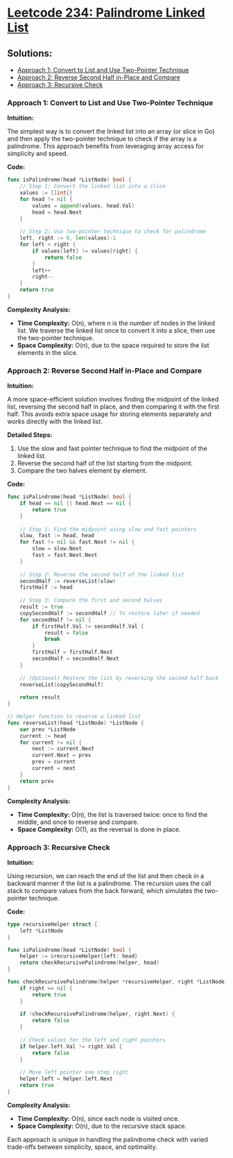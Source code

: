 # [Leetcode 234: Palindrome Linked List](https://leetcode.com/problems/palindrome-linked-list/)

## Solutions:

- [Approach 1: Convert to List and Use Two-Pointer Technique](#approach-1)
- [Approach 2: Reverse Second Half in-Place and Compare](#approach-2)
- [Approach 3: Recursive Check](#approach-3)

### Approach 1: Convert to List and Use Two-Pointer Technique

**Intuition:**

The simplest way is to convert the linked list into an array (or slice in Go) and then apply the two-pointer technique to check if the array is a palindrome. This approach benefits from leveraging array access for simplicity and speed.

**Code:**

```go
func isPalindrome(head *ListNode) bool {
    // Step 1: Convert the linked list into a slice
    values := []int{}
    for head != nil {
        values = append(values, head.Val)
        head = head.Next
    }
    
    // Step 2: Use two-pointer technique to check for palindrome
    left, right := 0, len(values)-1
    for left < right {
        if values[left] != values[right] {
            return false
        }
        left++
        right--
    }
    return true
}
```

**Complexity Analysis:**

- **Time Complexity:** O(n), where n is the number of nodes in the linked list. We traverse the linked list once to convert it into a slice, then use the two-pointer technique.
- **Space Complexity:** O(n), due to the space required to store the list elements in the slice.

### Approach 2: Reverse Second Half in-Place and Compare

**Intuition:**

A more space-efficient solution involves finding the midpoint of the linked list, reversing the second half in place, and then comparing it with the first half. This avoids extra space usage for storing elements separately and works directly with the linked list.

**Detailed Steps:**

1. Use the slow and fast pointer technique to find the midpoint of the linked list.
2. Reverse the second half of the list starting from the midpoint.
3. Compare the two halves element by element.

**Code:**

```go
func isPalindrome(head *ListNode) bool {
    if head == nil || head.Next == nil {
        return true
    }
    
    // Step 1: Find the midpoint using slow and fast pointers
    slow, fast := head, head
    for fast != nil && fast.Next != nil {
        slow = slow.Next
        fast = fast.Next.Next
    }
    
    // Step 2: Reverse the second half of the linked list
    secondHalf := reverseList(slow)
    firstHalf := head
    
    // Step 3: Compare the first and second halves
    result := true
    copySecondHalf := secondHalf // To restore later if needed
    for secondHalf != nil {
        if firstHalf.Val != secondHalf.Val {
            result = false
            break
        }
        firstHalf = firstHalf.Next
        secondHalf = secondHalf.Next
    }
    
    // (Optional) Restore the list by reversing the second half back
    reverseList(copySecondHalf)
    
    return result
}

// Helper function to reverse a linked list
func reverseList(head *ListNode) *ListNode {
    var prev *ListNode
    current := head
    for current != nil {
        next := current.Next
        current.Next = prev
        prev = current
        current = next
    }
    return prev
}
```

**Complexity Analysis:**

- **Time Complexity:** O(n), the list is traversed twice: once to find the middle, and once to reverse and compare.
- **Space Complexity:** O(1), as the reversal is done in place.

### Approach 3: Recursive Check

**Intuition:**

Using recursion, we can reach the end of the list and then check in a backward manner if the list is a palindrome. The recursion uses the call stack to compare values from the back forward, which simulates the two-pointer technique.

**Code:**

```go
type recursiveHelper struct {
    left *ListNode
}

func isPalindrome(head *ListNode) bool {
    helper := &recursiveHelper{left: head}
    return checkRecursivePalindrome(helper, head)
}

func checkRecursivePalindrome(helper *recursiveHelper, right *ListNode) bool {
    if right == nil {
        return true
    }
    
    if !checkRecursivePalindrome(helper, right.Next) {
        return false
    }
    
    // Check values for the left and right pointers
    if helper.left.Val != right.Val {
        return false
    }
    
    // Move left pointer one step right
    helper.left = helper.left.Next
    return true
}
```

**Complexity Analysis:**

- **Time Complexity:** O(n), since each node is visited once.
- **Space Complexity:** O(n), due to the recursive stack space.

Each approach is unique in handling the palindrome check with varied trade-offs between simplicity, space, and optimality.

